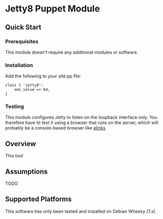 # Jetty8 Puppet Module

## Quick Start

### Prerequisites

This module doesn't require any additional modules or software.

### Installation

Add the following to your site.pp file:

    class { 'jetty8':
        xmx_value => 64,
    }

### Testing

This module configures Jetty to listen on the loopback interface only. You
therefore have to test it using a browser that runs on the server, which will
probably be a console-based browser like [elinks](http://elinks.or.cz/ "Elinks home page")

## Overview

This tool 

## Assumptions

TODO

## Supported Platforms

This software has only been tested and installed on Debian Wheezy (7.x).


